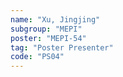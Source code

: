 ```yaml
---
name: "Xu, Jingjing"
subgroup: "MEPI"
poster: "MEPI-54"
tag: "Poster Presenter"
code: "PS04"
---
```

